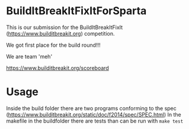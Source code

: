 BuildItBreakItFixItForSparta
============================

This is our submission for the BuildItBreakItFixIt (https://www.builditbreakit.org) competition.

We got first place for the build round!!!

We are team 'meh'

https://www.builditbreakit.org/scoreboard

Usage
============================

Inside the build folder there are two programs conforming to the spec (https://www.builditbreakit.org/static/doc/f2014/spec/SPEC.html)
In the makefile in the buildfolder there are tests than can be run with `make test`
